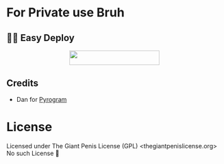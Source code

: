 # For Private use Bruh

## 🏃‍♂️ Easy Deploy 

<p align="center"><a href="https://heroku.com/deploy?template=https://github.com/InukaAsith/forwardsk"> <img src="https://img.shields.io/badge/Deploy%20To%20Heroku-blueviolet?style=for-the-badge&logo=heroku" width="210" height="34.45"/></a></p>



## Credits

- Dan for [Pyrogram](https://github.com/pyrogram)

# License
Licensed under The Giant Penis License (GPL)
<thegiantpenislicense.org>
No such License 🤣
